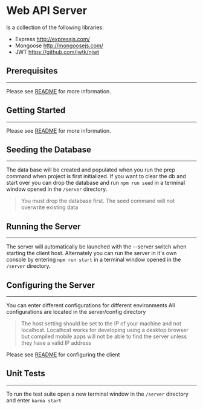 # Web API Server

Is a collection of the following libraries:
-  Express <http://expressjs.com/>
-  Mongoose <http://mongoosejs.com/>
-  JWT <https://github.com/jwtk/njwt>

## Prerequisites
___

Please see [README](../README.md) for more information.

## Getting Started
___

Please see [README](../README.md) for more information.

## Seeding the Database
___

The data base will be created and populated when you run the prep command when project is first initialized.
If you want to clear the db and start over you can drop the database and run `npm run seed` in a terminal window opened in the `/server` directory.
>You must drop the database first. The seed command will not overwrite existing data

## Running the Server
___

The server will automatically be launched with the --server switch when starting the client host.
Alternately you can run the server in it's own console by entering `npm run start` in a terminal window opened in the `/server` directory.

## Configuring the Server
___

You can enter different configurations for different environments
All configurations are located in the server/config directory

>The host setting should be set to the IP of your machine and not localhost.
>Localhost works for developing using a desktop browser but compiled mobile apps will not be able to find the server unless they have a valid IP address

Please see [README](../README.md) for configuring the client

## Unit Tests
___

To run the test suite open a new terminal window in the `/server` directory and enter `karma start`

